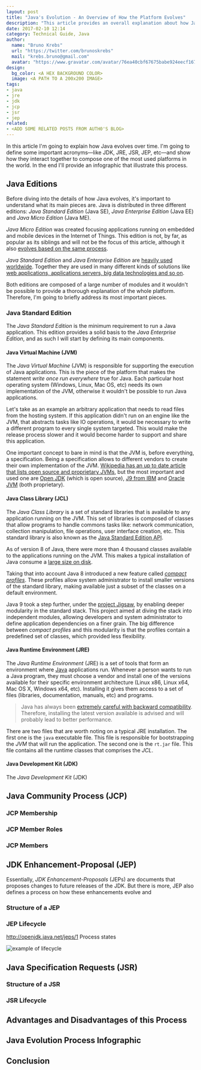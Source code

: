 ```yaml
---
layout: post
title: "Java's Evolution - An Overview of How the Platform Evolves"
description: "This article provides an overall explanation about how Java evolves both as platform and as programming language. A nice infographic accompanies it to illustrate the idea."
date: 2017-02-10 12:14
category: Technical Guide, Java
author:
  name: "Bruno Krebs"
  url: "https://twitter.com/brunoskrebs"
  mail: "krebs.bruno@gmail.com"
  avatar: "https://www.gravatar.com/avatar/76ea40cbf67675babe924eecf167b9b8?s=60"
design:
  bg_color: <A HEX BACKGROUND COLOR>
  image: <A PATH TO A 200x200 IMAGE>
tags:
- java
- jre
- jdk
- jcp
- jsr
- jep
related:
- <ADD SOME RELATED POSTS FROM AUTH0'S BLOG>
---
```


In this article I'm going to explain how Java evolves over time. I'm going to define some important acronyms—like JDK, JRE, JSR, JEP, etc—and show how they interact together to compose one of the most used platforms in the world. In the end I'll provide an infographic that illustrate this process.

## Java Editions

Before diving into the details of how Java evolves, it's important to understand what its main pieces are. Java is distributed in three different editions: *Java Standard Edition* (Java SE), *Java Enterprise Edition* (Java EE) and *Java Micro Edition* (Java ME).

*Java Micro Edition* was created focusing applications running on embedded and mobile devices in the Internet of Things. This edition is not, by far, as popular as its siblings and will not be the focus of this article, although it also [evolves based on the same process](http://www.oracle.com/technetwork/java/javame/tech/jcp-jsp-140210.html).

*Java Standard Edition* and *Java Enterprise Edition* are [heavily used worldwide](http://www.tiobe.com/tiobe-index/). Together they are used in many different kinds of solutions like [web applications, applications servers, big data technologies and so on](http://javarevisited.blogspot.com.br/2014/12/where-does-java-used-in-real-world.html).

Both editions are composed of a large number of modules and it wouldn't be possible to provide a thorough explanation of the whole platform. Therefore, I'm going to briefly address its most important pieces.

### Java Standard Edition

The *Java Standard Edition* is the minimum requirement to run a Java application. This edition provides a solid basis to the *Java Enterprise Edition*, and as such I will start by defining its main components.

#### Java Virtual Machine (JVM)

The *Java Virtual Machine* (JVM) is responsible for supporting the execution of Java applications. This is the piece of the platform that makes the statement *write once run everywhere* true for Java. Each particular host operating system (Windows, Linux, Mac OS, etc) needs its own implementation of the JVM, otherwise it wouldn't be possible to run Java applications.

Let's take as an example an arbitrary application that needs to read files from the hosting system. If this application didn't run on an engine like the JVM, that abstracts tasks like IO operations, it would be necessary to write a different program to every single system targeted. This would make the release process slower and it would become harder to support and share this application.

One important concept to bare in mind is that the JVM is, before everything, a specification. Being a specification allows to different vendors to create their own implementation of the JVM. [Wikipedia has an up to date article that lists open source and proprietary JVMs](https://en.wikipedia.org/wiki/List_of_Java_virtual_machines), but the most important and used one are [Open JDK](http://openjdk.java.net/) (which is open source), [J9 from IBM](https://www.ibm.com/support/knowledgecenter/SSYKE2_8.0.0/com.ibm.java.lnx.80.doc/user/java_jvm.html) and [Oracle JVM](http://www.oracle.com/technetwork/java/javase/downloads/index-jsp-138363.html) (both proprietary).

#### Java Class Library (JCL)

The *Java Class Library* is a set of standard libraries that is available to any application running on the JVM. This set of libraries is composed of classes that allow programs to handle commons tasks like: network communication, collection manipulation, file operations, user interface creation, etc. This standard library is also known as the [Java Standard Edition API](https://docs.oracle.com/javase/8/docs/api/).

As of version 8 of Java, there were more than 4 thousand classes available to the applications running on the JVM. This makes a typical installation of Java consume a [large size on disk](http://www.oracle.com/technetwork/java/javase/windows-diskspace-140460.html).

Taking that into account Java 8 introduced a new feature called *[compact profiles](http://www.oracle.com/technetwork/java/embedded/resources/tech/compact-profiles-overview-2157132.html)*. These profiles allow system administrator to install smaller versions of the standard library, making available just a subset of the classes on a default environment.

Java 9 took a step further, under the [project Jigsaw](http://openjdk.java.net/projects/jigsaw/quick-start), by enabling deeper modularity in the standard stack. This project aimed at diving the stack into independent modules, allowing developers and system administrator to define application dependencies on a finer grain. The big difference between *compact profiles* and this modularity is that the profiles contain a predefined set of classes, which provided less flexibility.

#### Java Runtime Environment (JRE)

The *Java Runtime Environment* (JRE) is a set of tools that form an environment where [Java](https://www.java.com) applications run. Whenever a person wants to run a Java program, they must choose a vendor and install one of the versions available for their specific environment architecture (Linux x86, Linux x64, Mac OS X, Windows x64, etc). Installing it gives them access to a set of files (libraries, documentation, manuals, etc) and programs.

> Java has always been [extremely careful with backward compatibility](https://zeroturnaround.com/rebellabs/10-reasons-why-java-rocks-more-than-ever-part-9-backwards-compatibility/). Therefore, installing the latest version available is advised and will probably lead to better performance.

There are two files that are worth noting on a typical JRE installation. The first one is the `java` executable file. This file is responsible for bootstrapping the *JVM* that will run the application. The second one is the `rt.jar` file. This file contains all the runtime classes that comprises the *JCL*.

#### Java Development Kit (JDK)
The *Java Development Kit* (JDK)

## Java Community Process (JCP)
### JCP Membership
### JCP Member Roles
### JCP Members

## JDK Enhancement-Proposal (JEP)
Essentially, *JDK Enhancement-Proposals* (JEPs) are documents that proposes changes to future releases of the JDK. But there is more, JEP also defines a process on how these enhancements evolve and
### Structure of a JEP
### JEP Lifecycle
http://openjdk.java.net/jeps/1 Process states

![example of lifecycle](https://www.python.org/m/dev/peps/pep-0001/pep-0001-1.png)

## Java Specification Requests (JSR)
### Structure of a JSR
### JSR Lifecycle

## Advantages and Disadvantages of this Process

## Java Evolution Process Infographic

## Conclusion
